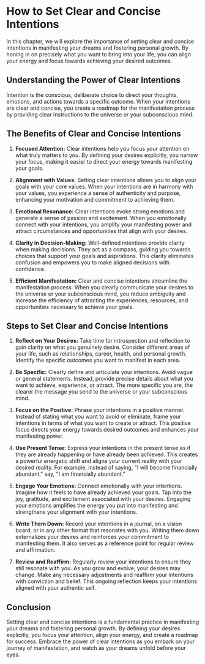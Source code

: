 How to Set Clear and Concise Intentions
==================================================

In this chapter, we will explore the importance of setting clear and concise intentions in manifesting your dreams and fostering personal growth. By honing in on precisely what you want to bring into your life, you can align your energy and focus towards achieving your desired outcomes.

Understanding the Power of Clear Intentions
-------------------------------------------

Intention is the conscious, deliberate choice to direct your thoughts, emotions, and actions towards a specific outcome. When your intentions are clear and concise, you create a roadmap for the manifestation process by providing clear instructions to the universe or your subconscious mind.

The Benefits of Clear and Concise Intentions
--------------------------------------------

1. **Focused Attention:** Clear intentions help you focus your attention on what truly matters to you. By defining your desires explicitly, you narrow your focus, making it easier to direct your energy towards manifesting your goals.

2. **Alignment with Values:** Setting clear intentions allows you to align your goals with your core values. When your intentions are in harmony with your values, you experience a sense of authenticity and purpose, enhancing your motivation and commitment to achieving them.

3. **Emotional Resonance:** Clear intentions evoke strong emotions and generate a sense of passion and excitement. When you emotionally connect with your intentions, you amplify your manifesting power and attract circumstances and opportunities that align with your desires.

4. **Clarity in Decision-Making:** Well-defined intentions provide clarity when making decisions. They act as a compass, guiding you towards choices that support your goals and aspirations. This clarity eliminates confusion and empowers you to make aligned decisions with confidence.

5. **Efficient Manifestation:** Clear and concise intentions streamline the manifestation process. When you clearly communicate your desires to the universe or your subconscious mind, you reduce ambiguity and increase the efficiency of attracting the experiences, resources, and opportunities necessary to achieve your goals.

Steps to Set Clear and Concise Intentions
-----------------------------------------

1. **Reflect on Your Desires:** Take time for introspection and reflection to gain clarity on what you genuinely desire. Consider different areas of your life, such as relationships, career, health, and personal growth. Identify the specific outcomes you want to manifest in each area.

2. **Be Specific:** Clearly define and articulate your intentions. Avoid vague or general statements. Instead, provide precise details about what you want to achieve, experience, or attract. The more specific you are, the clearer the message you send to the universe or your subconscious mind.

3. **Focus on the Positive:** Phrase your intentions in a positive manner. Instead of stating what you want to avoid or eliminate, frame your intentions in terms of what you want to create or attract. This positive focus directs your energy towards desired outcomes and enhances your manifesting power.

4. **Use Present Tense:** Express your intentions in the present tense as if they are already happening or have already been achieved. This creates a powerful energetic shift and aligns your current reality with your desired reality. For example, instead of saying, "I will become financially abundant," say, "I am financially abundant."

5. **Engage Your Emotions:** Connect emotionally with your intentions. Imagine how it feels to have already achieved your goals. Tap into the joy, gratitude, and excitement associated with your desires. Engaging your emotions amplifies the energy you put into manifesting and strengthens your alignment with your intentions.

6. **Write Them Down:** Record your intentions in a journal, on a vision board, or in any other format that resonates with you. Writing them down externalizes your desires and reinforces your commitment to manifesting them. It also serves as a reference point for regular review and affirmation.

7. **Review and Reaffirm:** Regularly review your intentions to ensure they still resonate with you. As you grow and evolve, your desires may change. Make any necessary adjustments and reaffirm your intentions with conviction and belief. This ongoing reflection keeps your intentions aligned with your authentic self.

Conclusion
----------

Setting clear and concise intentions is a fundamental practice in manifesting your dreams and fostering personal growth. By defining your desires explicitly, you focus your attention, align your energy, and create a roadmap for success. Embrace the power of clear intentions as you embark on your journey of manifestation, and watch as your dreams unfold before your eyes.
